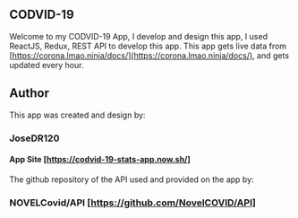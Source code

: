 ## CODVID-19

Welcome to my CODVID-19 App, I develop and design this app, I used ReactJS, Redux, REST API to develop this app. This app gets live data from [https://corona.lmao.ninja/docs/](https://corona.lmao.ninja/docs/), and gets updated every hour.

## Author

This app was created and design by:

### JoseDR120

#### App Site [https://codvid-19-stats-app.now.sh/]

The github repository of the API used and provided on the app by:

### NOVELCovid/API [https://github.com/NovelCOVID/API]
